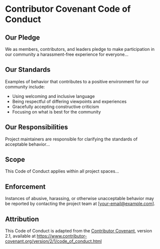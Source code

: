 # Contributor Covenant Code of Conduct

## Our Pledge

We as members, contributors, and leaders pledge to make participation in our community a harassment-free experience for everyone...

## Our Standards

Examples of behavior that contributes to a positive environment for our community include:

- Using welcoming and inclusive language
- Being respectful of differing viewpoints and experiences
- Gracefully accepting constructive criticism
- Focusing on what is best for the community

## Our Responsibilities

Project maintainers are responsible for clarifying the standards of acceptable behavior...

## Scope

This Code of Conduct applies within all project spaces...

## Enforcement

Instances of abusive, harassing, or otherwise unacceptable behavior may be reported by contacting the project team at [your-email@example.com].

## Attribution

This Code of Conduct is adapted from the [Contributor Covenant][homepage], version 2.1,
available at https://www.contributor-covenant.org/version/2/1/code_of_conduct.html

[homepage]: https://www.contributor-covenant.org
